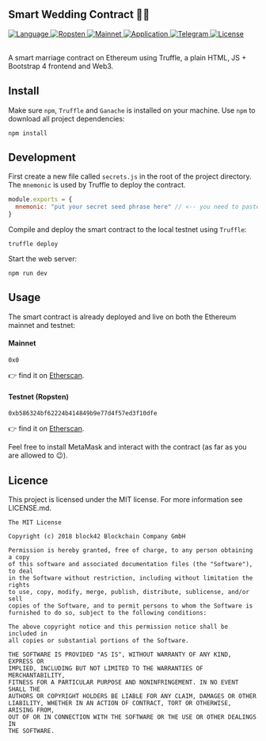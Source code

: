 ## Smart Wedding Contract 🤵👰

<div>
  <a href="#">
    <img src="https://img.shields.io/badge/language-solidity-brightgreen.svg" alt="Language" />
  </a>
  <a href="https://ropsten.etherscan.io/address/0xb586324bf62224b414849b9e77d4f57ed3f10dfe#code">
    <img src="https://img.shields.io/badge/contract-ropsten-orange.svg" alt="Ropsten" />
  </a>
  <a href="https://etherscan.io">
    <img src="https://img.shields.io/badge/contract-mainnet-brightgreen.svg" alt="Mainnet" />
  </a>
  <a href="https://block42.uber.space/smart-wedding-contract/">
    <img src="https://img.shields.io/badge/application-live-e91e63.svg" alt="Application" />
  </a>
  <a href="https://t.me/block42_crypto">
    <img src="https://img.shields.io/badge/chat-telegram-0088cc.svg" alt="Telegram" />
  </a>
  <a href="#">
    <img src="https://img.shields.io/badge/license-MIT-green.svg" alt="License" />
  </a>
</div>

<br />

A smart marriage contract on Ethereum using Truffle, a plain HTML, JS + Bootstrap 4 frontend and Web3.

## Install

Make sure `npm`, `Truffle` and `Ganache` is installed on your machine. Use `npm` to download all project dependencies:

```
npm install
```

## Development

First create a new file called `secrets.js` in the root of the project directory. The `mnemonic` is used by Truffle to deploy the contract.

```js
module.exports = {
  mnemonic: "put your secret seed phrase here" // <-- you need to paste your e.g. MetaMask seed here
}
```

Compile and deploy the smart contract to the local testnet using `Truffle`:

```
truffle deploy
```

Start the web server:

```
npm run dev
```

## Usage

The smart contract is already deployed and live on both the Ethereum mainnet and testnet:

#### Mainnet

```solidity
0x0
```
👉 find it on [Etherscan](https://etherscan.io/address/0x0#code).

#### Testnet (Ropsten)

```solidity
0xb586324bf62224b414849b9e77d4f57ed3f10dfe
```
👉 find it on [Etherscan](https://ropsten.etherscan.io/address/0xb586324bf62224b414849b9e77d4f57ed3f10dfe#code).

Feel free to install MetaMask and interact with the contract (as far as you are allowed to 😉).

## Licence

This project is licensed under the MIT license. For more information see LICENSE.md.

```
The MIT License

Copyright (c) 2018 block42 Blockchain Company GmbH

Permission is hereby granted, free of charge, to any person obtaining a copy
of this software and associated documentation files (the "Software"), to deal
in the Software without restriction, including without limitation the rights
to use, copy, modify, merge, publish, distribute, sublicense, and/or sell
copies of the Software, and to permit persons to whom the Software is
furnished to do so, subject to the following conditions:

The above copyright notice and this permission notice shall be included in
all copies or substantial portions of the Software.

THE SOFTWARE IS PROVIDED "AS IS", WITHOUT WARRANTY OF ANY KIND, EXPRESS OR
IMPLIED, INCLUDING BUT NOT LIMITED TO THE WARRANTIES OF MERCHANTABILITY,
FITNESS FOR A PARTICULAR PURPOSE AND NONINFRINGEMENT. IN NO EVENT SHALL THE
AUTHORS OR COPYRIGHT HOLDERS BE LIABLE FOR ANY CLAIM, DAMAGES OR OTHER
LIABILITY, WHETHER IN AN ACTION OF CONTRACT, TORT OR OTHERWISE, ARISING FROM,
OUT OF OR IN CONNECTION WITH THE SOFTWARE OR THE USE OR OTHER DEALINGS IN
THE SOFTWARE.
```
